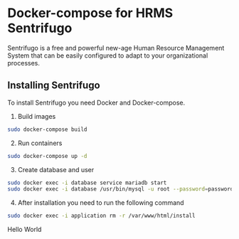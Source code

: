 # Docker-compose for HRMS Sentrifugo

Sentrifugo is a free and powerful new-age Human Resource Management System that can be easily configured to adapt to your organizational processes.

## Installing Sentrifugo

To install Sentrifugo you need Docker and Docker-compose.

1) Build images

```bash
sudo docker-compose build
```

2) Run containers
```bash
sudo docker-compose up -d
```

3) Create database and user
```bash
sudo docker exec -i database service mariadb start
sudo docker exec -i database /usr/bin/mysql -u root --password=password < db/dump.txt
```

4) After installation you need to run the following command
```bash
sudo docker exec -i application rm -r /var/www/html/install
```
Hello World